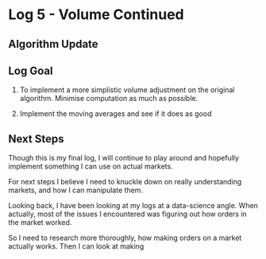 # Log 5 - Volume Continued

## Algorithm Update



## Log Goal
1. To implement a more simplistic volume adjustment on the original algorithm. Minimise computation as much as possible. 

2. Implement the moving averages and see if it does as good




## Next Steps

Though this is my final log, I will continue to play around and hopefully implement something I can use on actual markets. 

For next steps I believe I need to knuckle down on really understanding markets, and how I can manipulate them. 

Looking back, I have been looking at my logs at a data-science angle. When actually, most of the issues I encountered was figuring out how orders in the market worked. 

So I need to research more thoroughly, how making orders on a market actually works. Then I can look at making 